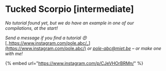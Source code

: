 # Tucked Scorpio \[intermediate]

_No tutorial found yet, but we do have an example in one of our compilations, at the start!_

_Send a message if you find a tutorial 😍_ [_https://www.instagram.com/pole.abc/_](https://www.instagram.com/pole.abc/) _or_ [_pole-abc@miet.be_](mailto:pole-abc@miet.be) _– or make one with me!_

{% embed url="https://www.instagram.com/p/CJeVHOrBRMn/" %}
